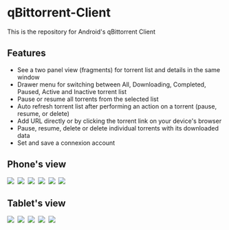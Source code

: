 qBittorrent-Client
==================

This is the repository for Android's qBittorrent Client <br>

<h2>Features</h2>
<ul>
        <li>See a two panel view (fragments) for torrent list and details in the same window</li>
        <li>Drawer menu for switching between All, Downloading, Completed, Paused, Active and Inactive torrent list</li>
        <li>Pause or resume all torrents from the selected list</li>
        <li>Auto refresh torrent list after performing an action on a torrent (pause, resume, or delete) </li>
	<li>Add URL directly or by clicking the torrent link on your device's browser</li>
	<li>Pause, resume, delete or delete individual torrents with its downloaded data</li>
	<li>Set and save a connexion account</li>
</ul>

<h2>Phone's view</h2>
<img src="https://farm4.staticflickr.com/3859/14604852432_10fed2d4e9.jpg">&nbsp;
<img src="https://farm6.staticflickr.com/5527/14366168477_8b8a5f5787.jpg">&nbsp;
<img src="https://farm6.staticflickr.com/5538/14529545316_9f674aba2c.jpg">&nbsp;
<img src="https://farm6.staticflickr.com/5596/14551722492_b24e1ec32d.jpg">&nbsp;
<img src="https://farm4.staticflickr.com/3731/12764293465_021d24ab48.jpg">&nbsp;
<img src="https://farm6.staticflickr.com/5547/12764293595_4fd5078513.jpg">&nbsp;

<h2>Tablet's view</h2>
<img src="https://farm3.staticflickr.com/2908/14418942999_46ba83af02_c.jpg">&nbsp;
<img src="https://farm4.staticflickr.com/3915/14458532641_f3175cc830_c.jpg"/>&nbsp;
<img src="https://farm4.staticflickr.com/3880/14275272160_3f7d8d5dba_c.jpg"/>&nbsp;
<img src="https://farm3.staticflickr.com/2926/14482048333_9df77b4516_c.jpg"/>&nbsp;
<img src="https://farm3.staticflickr.com/2930/14438782316_505386d3e6_c.jpg"/>&nbsp;


